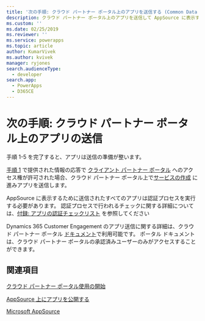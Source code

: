 ```yaml
---
title: '次の手順: クラウド パートナー ポータル上のアプリを送信する (Common Data Service) | Microsoft Docs'
description: クラウド パートナー ポータル上のアプリを送信して AppSource に表示する方法について学習します。
ms.custom: ''
ms.date: 02/25/2019
ms.reviewer: ''
ms.service: powerapps
ms.topic: article
author: KumarVivek
ms.author: kvivek
manager: ryjones
search.audienceType:
  - developer
search.app:
  - PowerApps
  - D365CE
---
```

# <a name="next-steps-submit-your-app-on-cloud-partner-portal"></a>次の手順: クラウド パートナー ポータル上のアプリの送信

手順 1-5 を完了すると、アプリは送信の準備が整います。 

[手順 1](fill-app-submission-form-appsource.md) で提供された情報の応答で [クライアント パートナー ポータル](https://cloudpartner.azure.com) へのアクセス権が許可された場合、クラウド パートナー ポータル上で[サービスの作成](https://cloudpartner.azure.com/#new/microsoft-crm/form/offerSettings) に進みアプリを送信します。 

AppSource に表示するために送信されたすべてのアプリは認証プロセスを実行する必要があります。 認証プロセスで行われるチェックに関する詳細については、[付録: アプリの認証チェックリスト](appendix-app-certification-checklist.md) を参照してください

Dynamics 365 Customer Engagement のアプリ送信に関する詳細は、クラウド パートナー ポータル [ドキュメント](https://cloudpartner.azure.com/#documentation/crm-create-offer)で利用可能です。 ポータル ドキュメントは、クラウド パートナー ポータルの承認済みユーザーのみがアクセスすることができます。

## <a name="see-also"></a>関連項目

[クラウド パートナー ポータル使用の開始](https://cloudpartner.azure.com/#documentation/getting-started-with-the-cloud-partner-portal)

[AppSource 上にアプリを公開する](publish-app-appsource.md)

[Microsoft AppSource](https://appsource.microsoft.com)
